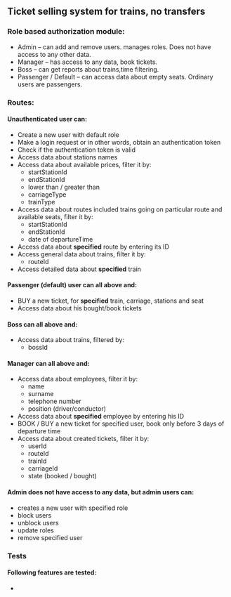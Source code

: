 ## **Ticket selling system for trains, no transfers**

### **Role based authorization module:**

- Admin – can add and remove users. manages roles. Does not have
  access to any other data.
- Manager – has access to any data, book tickets.
- Boss – can get reports about trains,time filtering.
- Passenger / Default – can access data about empty seats. Ordinary users are
  passengers.

### **Routes:**

#### **Unauthenticated user** can:

- Create a new user with default role
- Make a login request or in other words, obtain an authentication token
- Check if the authentication token is valid
- Access data about stations names
- Access data about available prices, filter it by:
  - startStationId
  - endStationId
  - lower than / greater than
  - carriageType
  - trainType
- Access data about routes included trains going on particular route and available seats, filter it by:
  - startStationId
  - endStationId
  - date of departureTime
- Access data about **specified** route by entering its ID
- Access general data about trains, filter it by:
  - routeId
- Access detailed data about **specified** train

#### **Passenger (default) user** can all above and:

- BUY a new ticket, for **specified** train, carriage, stations and seat
- Access data about his bought/book tickets

#### **Boss** can all above and:

- Access data about trains, filtered by:
  - bossId

#### **Manager** can all above and:

- Access data about employees, filter it by:
  - name
  - surname
  - telephone number
  - position (driver/conductor)
- Access data about **specified** employee by entering his ID
- BOOK / BUY a new ticket for specified user, book only before 3 days of departure time
- Access data about created tickets, filter it by:
  - userId
  - routeId
  - trainId
  - carriageId
  - state (booked / bought)

#### **Admin** does not have access to any data, but admin users can:

- creates a new user with specified role
- block users
- unblock users
- update roles
- remove specified user

### **Tests**

#### Following features are tested:

-
